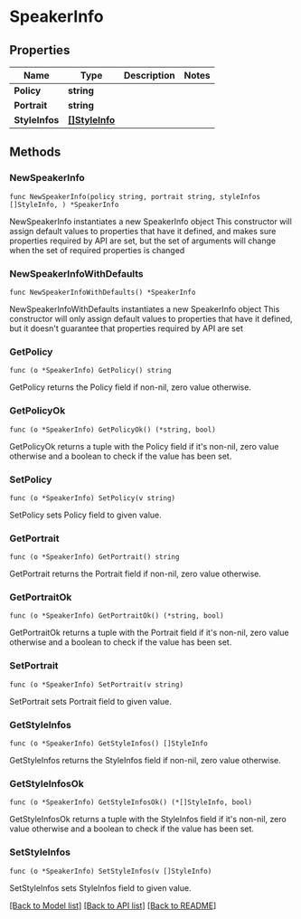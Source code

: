 # SpeakerInfo

## Properties

Name | Type | Description | Notes
------------ | ------------- | ------------- | -------------
**Policy** | **string** |  |
**Portrait** | **string** |  |
**StyleInfos** | [**[]StyleInfo**](StyleInfo.md) |  |

## Methods

### NewSpeakerInfo

`func NewSpeakerInfo(policy string, portrait string, styleInfos []StyleInfo, ) *SpeakerInfo`

NewSpeakerInfo instantiates a new SpeakerInfo object
This constructor will assign default values to properties that have it defined,
and makes sure properties required by API are set, but the set of arguments
will change when the set of required properties is changed

### NewSpeakerInfoWithDefaults

`func NewSpeakerInfoWithDefaults() *SpeakerInfo`

NewSpeakerInfoWithDefaults instantiates a new SpeakerInfo object
This constructor will only assign default values to properties that have it defined,
but it doesn't guarantee that properties required by API are set

### GetPolicy

`func (o *SpeakerInfo) GetPolicy() string`

GetPolicy returns the Policy field if non-nil, zero value otherwise.

### GetPolicyOk

`func (o *SpeakerInfo) GetPolicyOk() (*string, bool)`

GetPolicyOk returns a tuple with the Policy field if it's non-nil, zero value otherwise
and a boolean to check if the value has been set.

### SetPolicy

`func (o *SpeakerInfo) SetPolicy(v string)`

SetPolicy sets Policy field to given value.

### GetPortrait

`func (o *SpeakerInfo) GetPortrait() string`

GetPortrait returns the Portrait field if non-nil, zero value otherwise.

### GetPortraitOk

`func (o *SpeakerInfo) GetPortraitOk() (*string, bool)`

GetPortraitOk returns a tuple with the Portrait field if it's non-nil, zero value otherwise
and a boolean to check if the value has been set.

### SetPortrait

`func (o *SpeakerInfo) SetPortrait(v string)`

SetPortrait sets Portrait field to given value.

### GetStyleInfos

`func (o *SpeakerInfo) GetStyleInfos() []StyleInfo`

GetStyleInfos returns the StyleInfos field if non-nil, zero value otherwise.

### GetStyleInfosOk

`func (o *SpeakerInfo) GetStyleInfosOk() (*[]StyleInfo, bool)`

GetStyleInfosOk returns a tuple with the StyleInfos field if it's non-nil, zero value otherwise
and a boolean to check if the value has been set.

### SetStyleInfos

`func (o *SpeakerInfo) SetStyleInfos(v []StyleInfo)`

SetStyleInfos sets StyleInfos field to given value.

[[Back to Model list]](../README.md#documentation-for-models) [[Back to API list]](../README.md#documentation-for-api-endpoints) [[Back to README]](../README.md)

